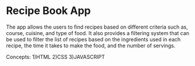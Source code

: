 # Recipe Book App

The app allows the users to find recipes based on different criteria such as, course, cuisine, and type of food. It also provides a filtering system that can be used to filter the list of recipes based on the ingredients used in each recipe, the time it takes to make the food, and the number of servings.

Concepts:
1)HTML
2)CSS
3)JAVASCRIPT
